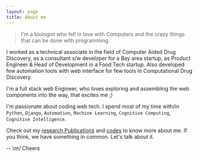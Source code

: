 ```yaml
---
layout: page
title: About me
---
```


<style>
h1{
  padding-bottom:20px;
  border-bottom:1px solid #eee;
  margin-bottom:15px;
}
</style>

> I'm a biologist who fell in love with Computers and the crazy things that can
be done with programming.

I worked as a technical associate in the field of Computer Aided Drug Discovery,
as a consultant s/w developer for a Bay area startup, as Product Engineer & Head
of Development in a Food Tech startup. Also developed few automation tools with
web interface for few tools in Computational Drug Discovery.

I'm a full stack web Engineer, who loves exploring and assembling the web components
into the way, that excites me ;)  

I'm passionate about coding web tech. I spend most of my time with/in
`Python`, `Django`, `Automation`, `Machine Learning`, `Cognitive Computing`, `Cognitive Intelligence`.

Check out my [research Publications](/research/) and [codes](/projects/) to know more about me. If you think, we have
something in common. Let's talk about it.


-- \m/ Cheers

